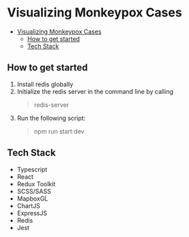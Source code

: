 # Visualizing Monkeypox Cases

- [Visualizing Monkeypox Cases](#visualizing-monkeypox-cases)
  - [How to get started](#how-to-get-started)
  - [Tech Stack](#tech-stack)

## How to get started
1. Install redis globally
2. Initialize the redis server in the command line by calling
   > redis-server
3. Run the following script:
   > npm run start:dev


## Tech Stack
- Typescript
- React
- Redux Toolkit
- SCSS/SASS
- MapboxGL
- ChartJS
- ExpressJS
- Redis
- Jest
